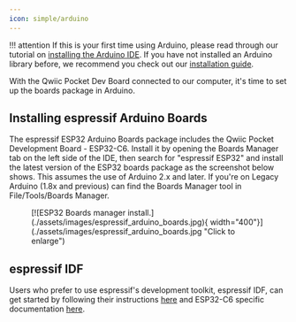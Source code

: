 ```yaml
---
icon: simple/arduino
---
```


!!! attention
	If this is your first time using Arduino, please read through our tutorial on [installing the Arduino IDE](https://learn.sparkfun.com/tutorials/installing-arduino-ide). If you have not installed an Arduino library before, we recommend you check out our [installation guide](https://learn.sparkfun.com/tutorials/installing-an-arduino-library).

With the Qwiic Pocket Dev Board connected to our computer, it's time to set up the boards package in Arduino.

## Installing espressif Arduino Boards

The espressif ESP32 Arduino Boards package includes the Qwiic Pocket Development Board - ESP32-C6. Install it by opening the Boards Manager tab on the left side of the IDE, then search for "espressif ESP32" and install the latest version of the ESP32 boards package as the screenshot below shows. This assumes the use of Arduino 2.x and later. If you're on Legacy Arduino (1.8x and previous) can find the Boards Manager tool in File/Tools/Boards Manager.

<figure markdown>
[![ESP32 Boards manager install.](./assets/images/espressif_arduino_boards.jpg){ width="400"}](./assets/images/espressif_arduino_boards.jpg "Click to enlarge")
</figure>

## espressif IDF

Users who prefer to use espressif's development toolkit, espressif IDF, can get started by following their instructions [here](https://www.espressif.com/en/products/sdks/esp-idf) and  ESP32-C6 specific documentation [here](https://docs.espressif.com/projects/esp-idf/en/stable/esp32c6/index.html). 
